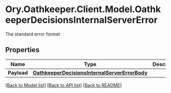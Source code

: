 # Ory.Oathkeeper.Client.Model.OathkeeperDecisionsInternalServerError
The standard error format

## Properties

Name | Type | Description | Notes
------------ | ------------- | ------------- | -------------
**Payload** | [**OathkeeperDecisionsInternalServerErrorBody**](OathkeeperDecisionsInternalServerErrorBody.md) |  | [optional] 

[[Back to Model list]](../README.md#documentation-for-models) [[Back to API list]](../README.md#documentation-for-api-endpoints) [[Back to README]](../README.md)

